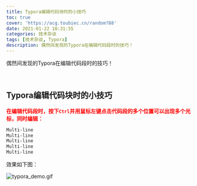 ```yaml
---
title: Typora编辑代码块时的小技巧
toc: true
cover: 'https://acg.toubiec.cn/random?88'
date: 2021-01-22 10:31:55
categories: 技术杂谈
tags: [技术杂谈, Typora]
description: 偶然间发现的Typora在编辑代码段时的技巧！
---
```


偶然间发现的Typora在编辑代码段时的技巧！

<br/>

<!--more-->

## **Typora编辑代码块时的小技巧**

<font color="#f00">**在编辑代码段时，按下`Ctrl`并用鼠标左键点击代码段的多个位置可以出现多个光标，同时编辑：**</font>

```txt
Multi-line
Multi-line
Multi-line
Multi-line
Multi-line
```

效果如下图：

![typora_demo.gif](https://cdn.jsdelivr.net/gh/jasonkayzk/blog_static/images/typora_demo.gif)

<br/>